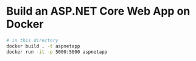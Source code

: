 # Build an ASP.NET Core Web App on Docker

```bash
# in this directory
docker build . -t aspnetapp
docker run -it -p 5000:5000 aspnetapp
```
